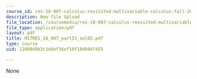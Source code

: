 ```yaml
---
course_id: res-18-007-calculus-revisited-multivariable-calculus-fall-2011
description: New file Upload
file_location: /coursemedia/res-18-007-calculus-revisited-multivariable-calculus-fall-2011/12088d9b3c1ddef36ef10f184b94f455_MITRES_18_007_partIV_sol02.pdf
file_type: application/pdf
layout: pdf
title: MITRES_18_007_partIV_sol02.pdf
type: course
uid: 12088d9b3c1ddef36ef10f184b94f455

---
```

None